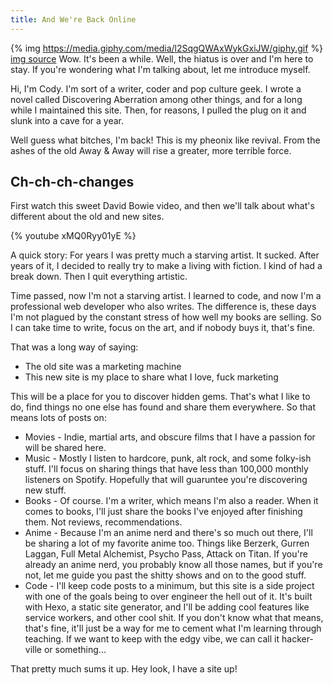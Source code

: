 ```yaml
---
title: And We're Back Online
---
```


{% img https://media.giphy.com/media/l2SqgQWAxWykGxiJW/giphy.gif %}
[img source](https://www.facebook.com/rafaelbvarona/)
Wow. It's been a while. Well, the hiatus is over and I'm here to stay. If you're wondering what I'm talking about, let me introduce myself.

Hi, I'm Cody. I'm sort of a writer, coder and pop culture geek. I wrote a novel called Discovering Aberration among other things, and for a long while I maintained this site. Then, for reasons, I pulled the plug on it and slunk into a cave for a year.

Well guess what bitches, I'm back! This is my pheonix like revival. From the ashes of the old Away & Away will rise a greater, more terrible force.

## Ch-ch-ch-changes

First watch this sweet David Bowie video, and then we'll talk about what's different about the old and new sites.

{% youtube xMQ0Ryy01yE %}

A quick story: For years I was pretty much a starving artist. It sucked. After years of it, I decided to really try to make a living with fiction. I kind of had a break down. Then I quit everything artistic.

Time passed, now I'm not a starving artist. I learned to code, and now I'm a professional web developer who also writes. The difference is, these days I'm not plagued by the constant stress of how well my books are selling. So I can take time to write, focus on the art, and if nobody buys it, that's fine.

That was a long way of saying:

- The old site was a marketing machine
- This new site is my place to share what I love, fuck marketing

This will be a place for you to discover hidden gems. That's what I like to do, find things no one else has found and share them everywhere. So that means lots of posts on:

- Movies - Indie, martial arts, and obscure films that I have a passion for will be shared here.
- Music - Mostly I listen to hardcore, punk, alt rock, and some folky-ish stuff. I'll focus on sharing things that have less than 100,000 monthly listeners on Spotify. Hopefully that will guaruntee you're discovering new stuff.
- Books - Of course. I'm a writer, which means I'm also a reader. When it comes to books, I'll just share the books I've enjoyed after finishing them. Not reviews, recommendations.
- Anime - Because I'm an anime nerd and there's so much out there, I'll be sharing a lot of my favorite anime too. Things like Berzerk, Gurren Laggan, Full Metal Alchemist, Psycho Pass, Attack on Titan. If you're already an anime nerd, you probably know all those names, but if you're not, let me guide you past the shitty shows and on to the good stuff.
- Code - I'll keep code posts to a minimum, but this site is a side project with one of the goals being to over engineer the hell out of it. It's built with Hexo, a static site generator, and I'll be adding cool features like service workers, and other cool shit. If you don't know what that means, that's fine, it'll just be a way for me to cement what I'm learning through teaching. If we want to keep with the edgy vibe, we can call it hacker-ville or something...

That pretty much sums it up. Hey look, I have a site up! 
